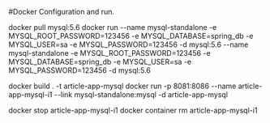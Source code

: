 #Docker Configuration and run.

docker pull mysql:5.6
docker run --name mysql-standalone -e MYSQL_ROOT_PASSWORD=123456 -e MYSQL_DATABASE=spring_db -e MYSQL_USER=sa -e MYSQL_PASSWORD=123456 -d mysql:5.6 --name mysql-standalone -e MYSQL_ROOT_PASSWORD=123456 -e MYSQL_DATABASE=spring_db -e MYSQL_USER=sa -e MYSQL_PASSWORD=123456 -d mysql:5.6

docker build . -t article-app-mysql
docker run -p 8081:8086 --name article-app-mysql-i1 --link mysql-standalone:mysql -d article-app-mysql

docker stop article-app-mysql-i1
docker container rm  article-app-mysql-i1
